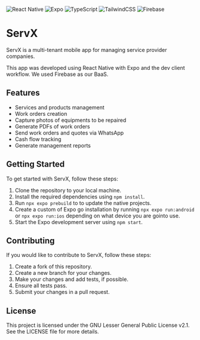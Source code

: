 ![React Native](https://img.shields.io/badge/react_native-%2320232a.svg?style=for-the-badge&logo=react&logoColor=%2361DAFB) ![Expo](https://img.shields.io/badge/expo-1C1E24?style=for-the-badge&logo=expo&logoColor=#D04A37) ![TypeScript](https://img.shields.io/badge/typescript-%23007ACC.svg?style=for-the-badge&logo=typescript&logoColor=white) ![TailwindCSS](https://img.shields.io/badge/tailwindcss-%2338B2AC.svg?style=for-the-badge&logo=tailwind-css&logoColor=white) ![Firebase](https://img.shields.io/badge/firebase-%23039BE5.svg?style=for-the-badge&logo=firebase)

# ServX

ServX is a multi-tenant mobile app for managing service provider companies.

This app was developed using React Native with Expo and the dev client workflow. We used Firebase as our BaaS.

## Features

- Services and products management
- Work orders creation
- Capture photos of equipments to be repaired
- Generate PDFs of work orders
- Send work orders and quotes via WhatsApp
- Cash flow tracking
- Generate management reports

## Getting Started

To get started with ServX, follow these steps:

1. Clone the repository to your local machine.
2. Install the required dependencies using `npm install`.
3. Run `npx expo prebuild` to to update the native projects.
4. Create a custom of Expo go installation by running `npx expo run:android` or `npx expo run:ios` depending on what device you are gointo use.
5. Start the Expo development server using `npm start`.

## Contributing

If you would like to contribute to ServX, follow these steps:

1. Create a fork of this repository.
2. Create a new branch for your changes.
3. Make your changes and add tests, if possible.
4. Ensure all tests pass.
5. Submit your changes in a pull request.

## License

This project is licensed under the GNU Lesser General Public License v2.1. See the LICENSE file for more details.
